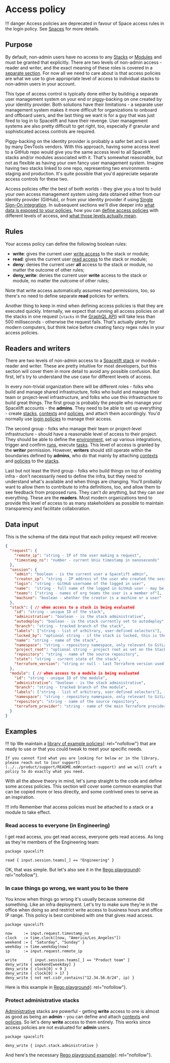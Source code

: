# Access policy

!!! danger
    Access policies are deprecated in favour of Space access rules in the login policy. See [Spaces](../spaces/README.md) for more details.

## Purpose

By default, non-admin users have no access to any [Stacks](../stack/README.md) or [Modules](../../vendors/terraform/module-registry.md) and must be granted that explicitly. There are two levels of non-admin access - reader and writer, and the exact meaning of these roles is covered in a [separate section](stack-access-policy.md#readers-and-writers). For now all we need to care about is that access policies are what we use to give appropriate level of access to individual stacks to non-admin users in your account.

This type of access control is typically done either by building a separate user management system on your end or piggy-backing on one created by your identity provider. Both solutions have their limitations - a separate user management system makes it more difficult for organizations to onboard and offboard users, and the last thing we want is for a guy that was just fired to log in to Spacelift and have their revenge. User management systems are also pretty difficult to get right, too, especially if granular and sophisticated access controls are required.

Piggy-backing on the identity provider is probably a safer bet and is used by many DevTools vendors. With this approach, having some access level to a GitHub repo would give you the same access level to all Spacelift stacks and/or modules associated with it. That's somewhat reasonable, but not as flexible as having your own fancy user management system. Imagine having two stacks linked to one repo, representing two environments - staging and production. It's quite possible that you'd appreciate separate access controls for these two.

Access policies offer the best of both worlds - they give you a tool to build your own access management system using data obtained either from our identity provider (GitHub), or from your identity provider if using [Single Sign-On integration](../../integrations/single-sign-on/README.md). In subsequent sections we'll dive deeper into [what data is exposed to your policies](stack-access-policy.md#data-input), how you can [define access policies](stack-access-policy.md#cookbook) with different levels of access, and [what those levels actually mean](stack-access-policy.md#readers-and-writers).

## Rules

Your access policy can define the following boolean rules:

- **write**: gives the current user [write access](stack-access-policy.md#readers-and-writers) to the stack or module;
- **read**: gives the current user [read access](stack-access-policy.md#readers-and-writers) to the stack or module;
- **deny**: denies the current user **all** access to the stack or module, no matter the outcome of other rules;
- **deny_write**:  denies the current user **write** access to the stack or module, no matter the outcome of other rules;

Note that write access automatically assumes read permissions, too, so there's no need to define separate **read** policies for writers.

Another thing to keep in mind when defining access policies is that they are executed quickly. Internally, we expect that running all access policies on all the stacks in one request (`stacks` in the [GraphQL API](../../integrations/api.md)) will take less than 500 milliseconds - otherwise the request fails. That's actually plenty for modern computers, but think twice before creating fancy regex rules in your access policies.

## Readers and writers

There are two levels of non-admin access to a [Spacelift stack](../stack/README.md) or module - reader and writer. These are pretty intuitive for most developers, but this section will cover them in more detail to avoid any possible confusion. But first, let's try to understand the use case for different levels of access.

In every non-trivial organization there will be different roles - folks who build and manage shared infrastructure, folks who build and manage their team or project-level infrastructure, and folks who use this infrastructure to build great things. The first group is probably the people who manage your Spacelift accounts - the **admins**. They need to be able to set up everything - create [stacks](../stack/README.md), [contexts](../configuration/context.md) and [policies](./README.md), and attach them accordingly. You'd normally use [login policies](login-policy.md) to manage their access.

The second group - folks who manage their team or project-level infrastructure - should have a reasonable level of access to their project. They should be able to define the [environment](../configuration/environment.md), set up various integrations, trigger and confirm [runs](../run/README.md), execute [tasks](../run/task.md). This level of access is granted by the **writer** permission. However, **writers** should still operate within the boundaries defined by **admins**, who do that mainly by attaching [contexts](../configuration/context.md) and [policies](./README.md) to the [stacks](../stack/README.md).

Last but not least the third group - folks who build things on top of existing infra - don't necessarily need to define the infra, but they need to understand what's available and when things are changing. You'll probably want to allow them to contribute to infra definitions, too, and allow them to see feedback from proposed runs. They can't _do_ anything, but they can _see_ everything. These are the **readers**. Most modern organizations tend to provide this level of access to as many stakeholders as possible to maintain transparency and facilitate collaboration.

## Data input

This is the schema of the data input that each policy request will receive:

```json
{
  "request": {
    "remote_ip": "string - IP of the user making a request",
    "timestamp_ns": "number - current Unix timestamp in nanoseconds"
  },
  "session": {
    "admin": "boolean - is the current user a Spacelift admin",
    "creator_ip": "string - IP address of the user who created the session",
    "login": "string - GitHub username of the logged in user",
    "name":  "string - full name of the logged in GitHub user - may be empty",
    "teams": ["string - names of org teams the user is a member of"],
    "machine": "boolean - whether the creator is a machine or a user"
  },
  "stack": { // when access to a stack is being evaluated
    "id": "string - unique ID of the stack",
    "administrative": "boolean - is the stack administrative",
    "autodeploy": "boolean - is the stack currently set to autodeploy",
    "branch": "string - tracked branch of the stack",
    "labels": ["string - list of arbitrary, user-defined selectors"],
    "locked_by": "optional string - if the stack is locked, this is the name of the user who did it",
    "name": "string - name of the stack",
    "namespace": "string - repository namespace, only relevant to GitLab repositories",
    "project_root": "optional string - project root as set on the Stack, if any",
    "repository": "string - name of the source repository",
    "state": "string - current state of the stack",
    "terraform_version": "string or null - last Terraform version used to apply changes"
  },
  "module": { // when access to a module is being evaluated
    "id": "string - unique ID of the module",
    "administrative": "boolean - is the stack administrative",
    "branch": "string - tracked branch of the module",
    "labels": ["string - list of arbitrary, user-defined selectors"],
    "namespace": "string - repository namespace, only relevant to GitLab repositories",
    "repository": "string - name of the source repository",
    "terraform_provider": "string - name of the main Terraform provider used by the module"
  }
}
```

## Examples

!!! tip
    We maintain a [library of example policies](https://github.com/spacelift-io/spacelift-policies-example-library/tree/main/examples/access){: rel="nofollow"} that are ready to use or that you could tweak to meet your specific needs.

    If you cannot find what you are looking for below or in the library, please reach out to [our support](../../product/support/README.md#contact-support) and we will craft a policy to do exactly what you need.

With all the above theory in mind, let's jump straight to the code and define some access policies. This section will cover some common examples that can be copied more or less directly, and some contrived ones to serve as an inspiration.

!!! info
    Remember that access policies must be attached to a stack or a module to take effect.

### Read access to everyone (in Engineering)

I get read access, you get read access, everyone gets read access. As long as they're members of the Engineering team:

```opa
package spacelift

read { input.session.teams[_] == "Engineering" }
```

OK, that was simple. But let's also see it in the [Rego playground](https://play.openpolicyagent.org/p/JfvU6EmuMB){: rel="nofollow"}.

### In case things go wrong, we want you to be there

You know when things go wrong it's usually because someone did something. Like an infra deployment. Let's try to make sure they're in the office when doing so and restrict write access to business hours and office IP range. This policy is best combined with one that gives read access.

```opa
package spacelift

now     := input.request.timestamp_ns
clock   := time.clock([now, "America/Los_Angeles"])
weekend := { "Saturday", "Sunday" }
weekday := time.weekday(now)
ip      := input.request.remote_ip

write      { input.session.teams[_] == "Product team" }
deny_write { weekend[weekday] }
deny_write { clock[0] < 9 }
deny_write { clock[0] > 17 }
deny_write { not net.cidr_contains("12.34.56.0/24", ip) }
```

Here is this example in [Rego playground](https://play.openpolicyagent.org/p/IDqCBBtZ0n){: rel="nofollow"}.

### Protect administrative stacks

[Administrative](../stack/README.md#administrative) stacks are powerful - getting **write** access to one is almost as good as being an **admin** - you can define and attach [contexts](../configuration/context.md) and [policies](./README.md). So let's deny **write** access to them entirely. This works since access policies are not evaluated for **admin** users.

```opa
package spacelift

deny_write { input.stack.administrative }
```

And here's the necessary [Rego playground example](https://play.openpolicyagent.org/p/JG0MwLyyeQ){: rel="nofollow"}.
